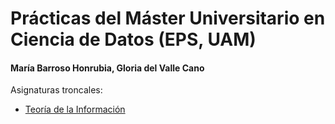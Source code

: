 # Prácticas del Máster Universitario en Ciencia de Datos (EPS, UAM)
#### María Barroso Honrubia, Gloria del Valle Cano

Asignaturas troncales:
* [Teoría de la Información](ti/)

